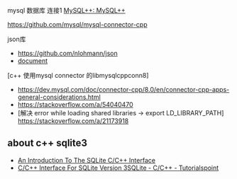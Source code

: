 mysql 数据库 连接1 [MySQL++: MySQL++]()

https://github.com/mysql/mysql-connector-cpp

json库 
 - https://github.com/nlohmann/json
 - [document](https://json.nlohmann.me/api/basic_json/)

[c++ 使用mysql connector 的libmysqlcppconn8]
 - https://dev.mysql.com/doc/connector-cpp/8.0/en/connector-cpp-apps-general-considerations.html
 - https://stackoverflow.com/a/54040470
 - [解决 error while loading shared libraries -> export LD_LIBRARY_PATH] https://stackoverflow.com/a/21173918

## about c++ sqlite3

- [An Introduction To The SQLite C/C++ Interface](https://www.sqlite.org/cintro.html)
- [C/C++ Interface For SQLite Version 3](https://www.sqlite.org/capi3ref.html)[SQLite - C/C++ - Tutorialspoint](https://www.tutorialspoint.com/sqlite/sqlite_c_cpp.htm)
